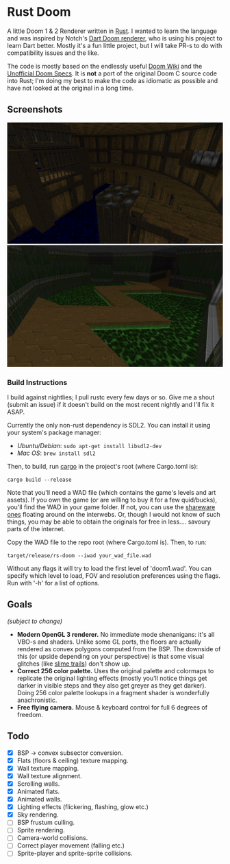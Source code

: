 Rust Doom
=========

A little Doom 1 & 2 Renderer written in [Rust](https://github.com/rust-lang/rust). I wanted to learn the language and was inspired by Notch's [Dart Doom renderer](https://github.com/xNotch/Dark), who is using his project to learn Dart better. Mostly it's a fun little project, but I will take PR-s to do with compatibility issues and the like.

The code is mostly based on the endlessly useful [Doom Wiki](http://doomwiki.org) and the [Unofficial Doom Specs](http://aiforge.net/test/wadview/dmspec16.txt). It is **not** a port of the original Doom C source code into Rust; I'm doing my best to make the code as idiomatic as possible and have not looked at the original in a long time.

## Screenshots
![Zig-zag Screenshot](screenshots/readme1.png)
![Doom 2 Screenshot](screenshots/readme2.png)

### Build Instructions
I build against nightlies; I pull rustc every few days or so. Give me a shout (submit an issue) if it doesn't build on the most recent nightly and I'll fix it ASAP.

Currently the only non-rust dependency is SDL2. You can install it using your system's package manager:

* _Ubuntu/Debian_: ```sudo apt-get install libsdl2-dev```
* _Mac OS_: ```brew install sdl2```

Then, to build, run [cargo](http://crates.io) in the project's root (where Cargo.toml is):
```
cargo build --release
```

Note that you'll need a WAD file (which contains the game's levels and art assets). If you own the game (or are willing to buy it for a few quid/bucks), you'll find the WAD in your game folder. If not, you can use the [shareware ones](http://distro.ibiblio.org/pub/linux/distributions/slitaz/sources/packages/d/doom1.wad) floating around on the interwebs. Or, though I would not know of such things, you may be able to obtain the originals for free in less.... savoury parts of the internet.

Copy the WAD file to the repo root (where Cargo.toml is). Then, to run:
```
target/release/rs-doom --iwad your_wad_file.wad
```

Without any flags it will try to load the first level of 'doom1.wad'. You can
specify which level to load, FOV and resolution preferences using the flags. Run
with '-h' for a list of options.

## Goals
_(subject to change)_

* **Modern OpenGL 3 renderer.** No immediate mode shenanigans: it's all VBO-s and shaders. Unlike some GL ports, the floors are actually rendered as convex polygons computed from the BSP. The downside of this (or upside depending on your perspective) is that some visual glitches (like [slime trails](http://doom.wikia.com/wiki/Slime_trail)) don't show up.
* **Correct 256 color palette.** Uses the original palette and colormaps to replicate the original lighting effects (mostly you'll notice things get darker in visible steps and they also get greyer as they get darker). Doing 256 color palette lookups in a fragment shader is wonderfully anachronistic.
* **Free flying camera.** Mouse & keyboard control for full 6 degrees of freedom.

## Todo
* [x] BSP -> convex subsector conversion.
* [x] Flats (floors & ceiling) texture mapping.
* [x] Wall texture mapping.
* [x] Wall texture alignment.
* [x] Scrolling walls.
* [x] Animated flats.
* [x] Animated walls.
* [x] Lighting effects (flickering, flashing, glow etc.)
* [x] Sky rendering.
* [ ] BSP frustum culling.
* [ ] Sprite rendering.
* [ ] Camera-world collisions.
* [ ] Correct player movement (falling etc.)
* [ ] Sprite-player and sprite-sprite collisions.
